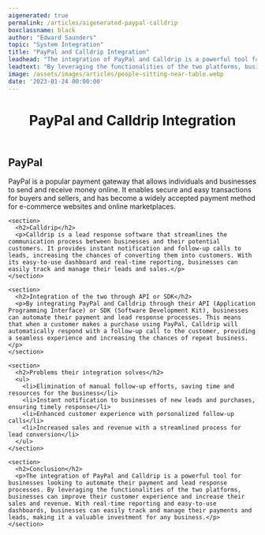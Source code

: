 ```yaml
---
aigenerated: true
permalink: /articles/aigenerated-paypal-calldrip
boxclassname: black
author: "Edward Saunders"
topic: "System Integration"
title: "PayPal and Calldrip Integration"
leadhead: "The integration of PayPal and Calldrip is a powerful tool for businesses looking to automate their payment and lead response processes"
leadtext: "By leveraging the functionalities of the two platforms, businesses can improve their customer experience and increase their sales and revenue. With real-time reporting and easy-to-use dashboards, businesses can easily track and manage their payments and leads, making it a valuable investment for any business."
image: /assets/images/articles/people-sitting-near-table.webp
date: '2023-01-24 00:00:00'
---
```

<div class="arttext">  <header>
    <h1>PayPal and Calldrip Integration</h1>
  </header>

  <main>
    <section>
      <h2>PayPal</h2>
      <p>PayPal is a popular payment gateway that allows individuals and businesses to send and receive money online. It enables secure and easy transactions for buyers and sellers, and has become a widely accepted payment method for e-commerce websites and online marketplaces.</p>
    </section>

    <section>
      <h2>Calldrip</h2>
      <p>Calldrip is a lead response software that streamlines the communication process between businesses and their potential customers. It provides instant notification and follow-up calls to leads, increasing the chances of converting them into customers. With its easy-to-use dashboard and real-time reporting, businesses can easily track and manage their leads and sales.</p>
    </section>

    <section>
      <h2>Integration of the two through API or SDK</h2>
      <p>By integrating PayPal and Calldrip through their API (Application Programming Interface) or SDK (Software Development Kit), businesses can automate their payment and lead response processes. This means that when a customer makes a purchase using PayPal, Calldrip will automatically respond with a follow-up call to the customer, providing a seamless experience and increasing the chances of repeat business.</p>
    </section>

    <section>
      <h2>Problems their integration solves</h2>
      <ul>
        <li>Elimination of manual follow-up efforts, saving time and resources for the business</li>
        <li>Instant notification to businesses of new leads and purchases, ensuring timely response</li>
        <li>Enhanced customer experience with personalized follow-up calls</li>
        <li>Increased sales and revenue with a streamlined process for lead conversion</li>
      </ul>
    </section>

    <section>
      <h2>Conclusion</h2>
      <p>The integration of PayPal and Calldrip is a powerful tool for businesses looking to automate their payment and lead response processes. By leveraging the functionalities of the two platforms, businesses can improve their customer experience and increase their sales and revenue. With real-time reporting and easy-to-use dashboards, businesses can easily track and manage their payments and leads, making it a valuable investment for any business.</p>
    </section>
  </main>

</div>